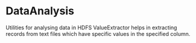 # DataAnalysis
Utilities for analysing data in HDFS
ValueExtractor helps in extracting records from text files which have specific values in the specified column.
